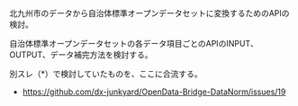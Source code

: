 北九州市のデータから自治体標準オープンデータセットに変換するためのAPIの検討。

自治体標準オープンデータセットの各データ項目ごとのAPIのINPUT、OUTPUT、データ補完方法を検討する。


別スレ（*）で検討していたものを、ここに合流する。

* https://github.com/dx-junkyard/OpenData-Bridge-DataNorm/issues/19

